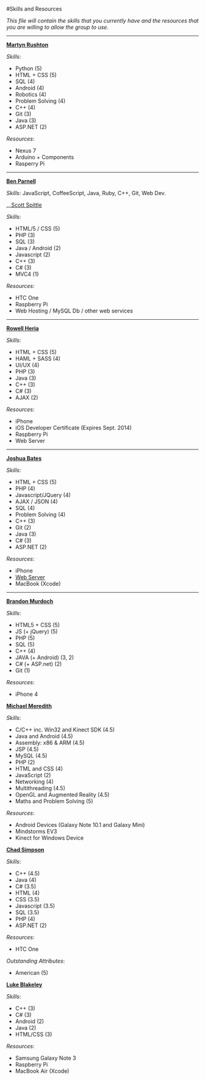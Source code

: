 #Skills and Resources

_This file will contain the skills that you currently have and the resources that you are willing to allow the group to use._

---

__[Martyn Rushton](http://github.com/martynrushton)__

_Skills_:
- Python (5)
- HTML + CSS (5)
- SQL (4)
- Android (4)
- Robotics (4)
- Problem Solving (4)
- C++ (4)
- Git (3)
- Java (3)
- ASP.NET (2)

_Resources_:
- Nexus 7
- Arduino + Components
- Rasperry Pi

---

__[Ben Parnell](http://github.com/benjaminparnell)__

_Skills_:
JavaScript, CoffeeScript, Java, Ruby, C++, Git, Web Dev.

__[Scott Spittle](https://github.com/ScottSpittle)

_Skills_:
- HTML/5 / CSS (5)
- PHP (3)
- SQL (3)
- Java / Android (2)
- Javascript (2)
- C++ (3)
- C# (3)
- MVC4 (1)

_Resources_:
- HTC One
- Raspberry Pi
- Web Hosting / MySQL Db / other web services

---

__[Rowell Heria](http://github.com/rowellheria)__

_Skills_:
- HTML + CSS (5)
- HAML + SASS (4)
- UI/UX (4)
- PHP (3)
- Java (3)
- C++ (3)
- C# (3)
- AJAX (2)

_Resources_:
- iPhone
- iOS Developer Certificate (Expires Sept. 2014)
- Raspberry Pi
- Web Server

---

__[Joshua Bates](https://github.com/JoBa1992)__

_Skills_:
- HTML + CSS (5)
- PHP (4)
- Javascript/JQuery (4)
- AJAX / JSON (4)
- SQL (4)
- Problem Solving (4)
- C++ (3)
- Git (2)
- Java (3)
- C# (3)
- ASP.NET (2)

_Resources_:
- iPhone
- [Web Server](http://joshuabates.co.uk)
- MacBook (Xcode)

---

__[Brandon Murdoch](http://github.com/Bammurdo)__

_Skills_:
- HTML5 + CSS (5)
- JS (+ jQuery) (5)
- PHP (5)
- SQL (5)
- C++ (4)
- JAVA (+ Android) (3, 2)
- C# (+ ASP.net) (2)
- Git (1)

_Resources_:
- iPhone 4

__[Michael Meredith](http://github.com/mjmeredith)__

_Skills_:
- C/C++ inc. Win32 and Kinect SDK (4.5)
- Java and Android (4.5)
- Assembly: x86 & ARM (4.5)
- JSP (4.5)
- MySQL (4.5)
- PHP (2)
- HTML and CSS (4)
- JavaScript (2)
- Networking (4)
- Multithreading (4.5)
- OpenGL and Augmented Reality (4.5)
- Maths and Problem Solving (5)

_Resources_:
- Android Devices (Galaxy Note 10.1 and Galaxy Mini)
- Mindstorms EV3
- Kinect for Windows Device

__[Chad Simpson](http://github.com/Drshockalot)__

_Skills_:
- C++ (4.5)
- Java (4)
- C# (3.5)
- HTML (4)
- CSS (3.5)
- Javascript (3.5)
- SQL (3.5)
- PHP (4)
- ASP.NET (2)

_Resources_:
- HTC One

_Outstanding Attributes_:
- American (5)


__[Luke Blakeley](https://github.com/SlimShadyLou)__

_Skills_:
- C++ (3)
- C# (3)
- Android (2)
- Java (2)
- HTML/CSS (3)

_Resources_:
- Samsung Galaxy Note 3
- Raspberry Pi
- MacBook Air (Xcode)
